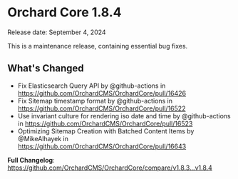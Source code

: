 # Orchard Core 1.8.4

Release date: September 4, 2024

This is a maintenance release, containing essential bug fixes.

## What's Changed

* Fix Elasticsearch Query API by @github-actions in https://github.com/OrchardCMS/OrchardCore/pull/16426
* Fix Sitemap timestamp format by @github-actions in https://github.com/OrchardCMS/OrchardCore/pull/16522
* Use invariant culture for rendering iso date and time by @github-actions in https://github.com/OrchardCMS/OrchardCore/pull/16523
* Optimizing Sitemap Creation with Batched Content Items by @MikeAlhayek in https://github.com/OrchardCMS/OrchardCore/pull/16643

**Full Changelog**: https://github.com/OrchardCMS/OrchardCore/compare/v1.8.3...v1.8.4
